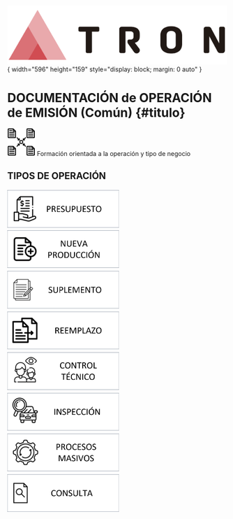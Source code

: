 ![Imagen LOGO](./00-Imagen/logo-TRON.png){ width="596" height="159" style="display: block; margin: 0 auto" }

# DOCUMENTACIÓN de OPERACIÓN de EMISIÓN (Común) {#titulo}

![Imagen PÓLIZA](./00-Imagen/icono-emision-comun.png) Formación orientada a la operación y tipo de negocio

## TIPOS DE OPERACIÓN

![Imagen PRESUPUESTO](./00-Imagen/boton-emision-presupuesto.png "Presupuesto")
![Imagen NUEVA PRODUCCIÓN](./00-Imagen/boton-emision-nueva-produccion.png "Nueva producción")
![Imagen SUPLEMENTO](./00-Imagen/boton-emision-suplemento.png "Suplemento")
![Imagen REMPLAZO](./00-Imagen/boton-emision-reemplazo.png "Remplazo")
![Imagen CONTROL TÉCNICO](./00-Imagen/boton-emision-control-tecnico.png "Control técnico")
![Imagen INSPECCIÓN](./00-Imagen/boton-emision-inspeccion.png "Inspección")
[![Imagen PROCESOS MASIVOS](./00-Imagen/boton-emision-proceso-masivo.png "Procesos masivos")](../../../../../../01-TRON/01-Documentacion/01-Modulos/03-Emision/02-Operacion/01-Comun/07-Proceso-Masivo/OPERACION-emision-comun-masivo.md#titulo)
![Imagen CONSULTA](./00-Imagen/boton-emision-consulta.png "Consulta")
    